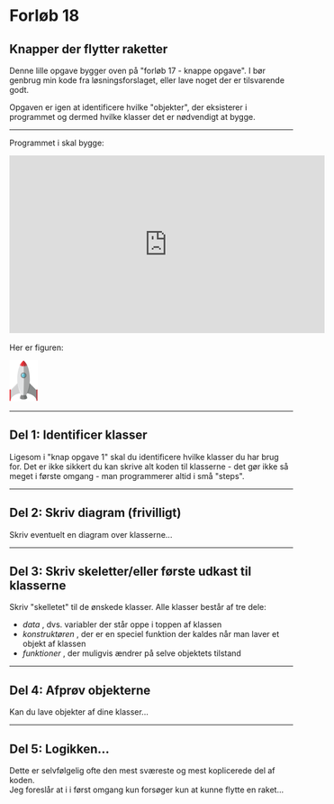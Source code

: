 # Forløb 18
## Knapper der flytter raketter

Denne lille opgave bygger oven på "forløb 17 - knappe opgave".
I bør genbrug min kode fra løsningsforslaget, eller lave noget der er tilsvarende godt.

Opgaven er igen at identificere hvilke "objekter", der eksisterer i programmet og dermed hvilke klasser det er
nødvendigt at bygge.

--------------------------------------------------------------------------------------------------------------------

Programmet i skal bygge:

<iframe width="560" height="315" src="https://www.youtube.com/embed/V2EQ_R5GN7Q" title="knapOpgave2 2022 12 19 09 32 13" frameborder="0" allow="accelerometer; autoplay; clipboard-write; encrypted-media; gyroscope; picture-in-picture" allowfullscreen></iframe>

Her er figuren:    

![rocket.png](rocket.png)

--------------------------------------------------------------------------------------------------------------------
## Del 1: Identificer klasser
Ligesom i "knap opgave 1" skal du identificere hvilke klasser du har brug for.
Det er ikke sikkert du kan skrive alt koden til klasserne - det gør ikke så meget i første omgang - man programmerer altid i små "steps".

--------------------------------------------------------------------------------------------------------------------

## Del 2: Skriv diagram (frivilligt)
Skriv eventuelt en diagram over klasserne...     

--------------------------------------------------------------------------------------------------------------------

## Del 3: Skriv skeletter/eller første udkast til klasserne
Skriv "skelletet" til de ønskede klasser.
Alle klasser består af tre dele:
- *data* , dvs. variabler der står oppe i toppen af klassen
- *konstruktøren* , der er en speciel funktion der kaldes når man laver et objekt af klassen
- *funktioner* , der muligvis ændrer på selve objektets tilstand

--------------------------------------------------------------------------------------------------------------------

## Del 4: Afprøv objekterne
Kan du lave objekter af dine klasser...

--------------------------------------------------------------------------------------------------------------------

## Del 5: Logikken...

Dette er selvfølgelig ofte den mest sværeste og mest koplicerede del af koden.   
Jeg foreslår at i i først omgang kun forsøger kun at kunne flytte en raket...
